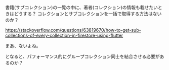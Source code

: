 書籍(サブコレクション)の一覧の中に、著者(コレクション)の情報も載せたいときはどうする？
コレクションとサブコレクションを一括で取得する方法はないのか？

https://stackoverflow.com/questions/63819670/how-to-get-sub-collections-of-every-collection-in-firestore-using-flutter

まあ、ないよね。

となると、パフォーマンス的にグループコレクション同士を結合させる必要があるのか？
